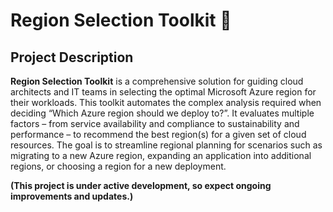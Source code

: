 # Region Selection Toolkit :wave:

## Project Description

**Region Selection Toolkit** is a comprehensive solution for guiding cloud architects and IT teams in selecting the optimal Microsoft Azure region for their workloads. This toolkit automates the complex analysis required when deciding “Which Azure region should we deploy to?”. It evaluates multiple factors – from service availability and compliance to sustainability and performance – to recommend the best region(s) for a given set of cloud resources. The goal is to streamline regional planning for scenarios such as migrating to a new Azure region, expanding an application into additional regions, or choosing a region for a new deployment.

**(This project is under active development, so expect ongoing improvements and updates.)**